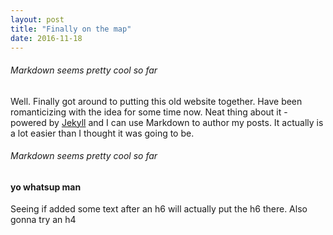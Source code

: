 ```yaml
---
layout: post
title: "Finally on the map"
date: 2016-11-18
---
```


###### Markdown seems pretty cool so far

Well. 
Finally got around to putting this old website together. 
Have been romanticizing with the idea for some time now.
Neat thing about it - powered by [Jekyll](http://jekyllrb.com) 
and I can use Markdown to author my posts. 
It actually is a lot easier than I thought it was going to be.
###### Markdown seems pretty cool so far
#### yo whatsup man
Seeing if added some text after an h6 will actually put the h6 there. Also gonna
try an h4